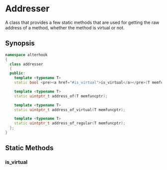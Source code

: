 # Addresser
A class that provides a few static methods that are used for getting the raw address of a method, whether the method is virtual or not.

## Synopsis
```cpp
namespace alterhook
{
  class addresser
  {
  public:
    template <typename T>
    static bool <pre><a href="#is_virtual">is_virtual</a></pre>(T memfuncptr);

    template <typename T>
    static uintptr_t address_of(T memfuncptr);

    template <typename T>
    static uintptr_t address_of_virtual(T memfuncptr);

    template <typename T>
    static uintptr_t address_of_regular(T memfuncptr);
  };
}
```

## Static Methods
### is_virtual